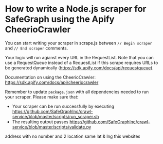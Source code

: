 # How to write a Node.js scraper for SafeGraph using the Apify CheerioCrawler

You can start writing your scraper in scrape.js between `// Begin scraper` and `// End scraper` comments. 

Your logic will run agianst every URL in the RequestList. Note that you can use a RequestQueue instead of a RequestList if this scrape requires URLs to be generated dynamically (https://sdk.apify.com/docs/api/requestqueue).

Documentation on using the CheerioCrawler: https://sdk.apify.com/docs/api/cheeriocrawler

Remember to update `package.json` with all dependencies needed to run your scraper.
Please make sure that:
* Your scraper can be run successfully by executing https://github.com/SafeGraphInc/crawl-service/blob/master/scripts/run_scraper.sh
* The resulting output passes https://github.com/SafeGraphInc/crawl-service/blob/master/scripts/validate.py

address with no number and 2 location same lat & lng this websites
